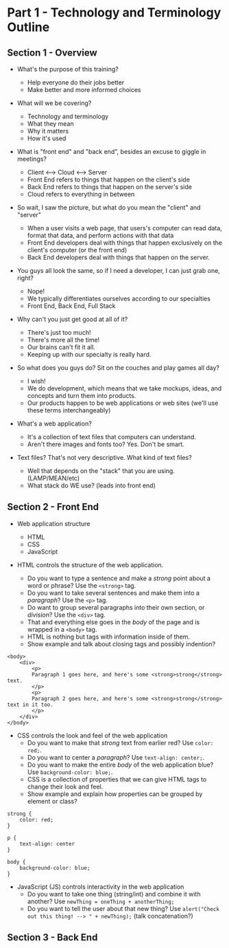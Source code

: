 # Part 1 - Technology and Terminology Outline

## Section 1 - Overview
* What's the purpose of this training?
	* Help everyone do their jobs better
	* Make better and more informed choices

* What will we be covering?
	* Technology and terminology
	* What they mean
	* Why it matters
	* How it's used

* What is "front end" and "back end", besides an excuse to giggle in meetings?
	* Client <--> Cloud <--> Server
	* Front End refers to things that happen on the client's side
	* Back End refers to things that happen on the server's side
	* Cloud refers to everything in between

* So wait, I saw the picture, but what do you mean the "client" and "server"
	* When a user visits a web page, that users's computer can read data, format that data, and perform actions with that data
	* Front End developers deal with things that happen exclusively on the client's computer (or the front end)
	* Back End developers deal with things that happen on the server.

* You guys all look the same, so if I need a developer, I can just grab one, right?
	* Nope!
	* We typically differentiates ourselves according to our specialties
	* Front End, Back End, Full Stack

* Why can't you just get good at all of it?
	* There's just too much!
	* There's more all the time!
	* Our brains can't fit it all.
	* Keeping up with our specialty is really hard.

* So what does you guys do? Sit on the couches and play games all day?
	* I wish!
	* We do development, which means that we take mockups, ideas, and concepts and turn them into products.
	* Our products happen to be web applications or web sites (we'll use these terms interchangeably)

* What's a web application?
	* It's a collection of text files that computers can understand.
	* Aren't there images and fonts too? Yes.  Don't be smart.

* Text files?  That's not very descriptive.  What kind of text files?
	* Well that depends on the "stack" that you are using.  (LAMP/MEAN/etc)
	* What stack do WE use? (leads into front end)

## Section 2 - Front End

* Web application structure
	* HTML
	* CSS
	* JavaScript

* HTML controls the structure of the web application.
	* Do you want to type a sentence and make a _strong_ point about a word or phrase?  Use the `<strong>` tag.
	* Do you want to take several sentences and make them into a _paragraph_?  Use the `<p>` tag.
	* Do want to group several paragraphs into their own section, or _division_?  Use the `<div>` tag.
	* That and everything else goes in the _body_ of the page and is wrapped in a `<body>` tag.
	* HTML is nothing but tags with information inside of them.
	* Show example and talk about closing tags and possibly indention?

```
<body>
	<div>
		<p>
		Paragraph 1 goes here, and here's some <strong>strong</strong> text.
		</p>
		<p>
		Paragraph 2 goes here, and here's some <strong>strong</strong> text in it too.
		</p>
	</div>
</body>
```

* CSS controls the look and feel of the web application
	* Do you want to make that _strong_ text from earlier red? Use `color: red;`.
	* Do you want to center a _paragraph_? Use `text-align: center;`.
	* Do you want to make the entire _body_ of the web application blue? Use `background-color: blue;`.
	* CSS is a collection of properties that we can give HTML tags to change their look and feel.
	* Show example and explain how properties can be grouped by element or class?

```
strong {
	color: red;
}

p {
	text-align: center
}

body {
	background-color: blue;
}
```

* JavaScript (JS) controls interactivity in the web application
	* Do you want to take one thing (string/int) and combine it with another? Use `newThing = oneThing + anotherThing;`
	* Do you want to tell the user about that new thing? Use `alert("Check out this thing! --> " + newThing);` (talk concatenation?)

## Section 3 - Back End
